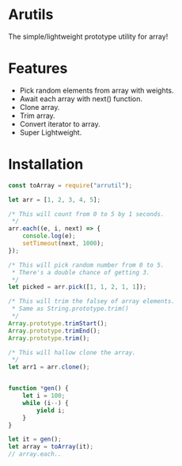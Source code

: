 # Arutils
The simple/lightweight prototype utility for array!

# Features
- Pick random elements from array with weights.
- Await each array with next() function.
- Clone array.
- Trim array.
- Convert iterator to array.
- Super Lightweight.

# Installation
```js
const toArray = require("arrutil");

let arr = [1, 2, 3, 4, 5];

/* This will count from 0 to 5 by 1 seconds.
 */
arr.each((e, i, next) => {
    console.log(e);
    setTimeout(next, 1000);
});

/* This will pick random number from 0 to 5.
 * There's a double chance of getting 3.
 */
let picked = arr.pick([1, 1, 2, 1, 1]);

/* This will trim the falsey of array elements.
 * Same as String.prototype.trim()
 */
Array.prototype.trimStart();
Array.prototype.trimEnd();
Array.prototype.trim();

/* This will hallow clone the array.
 */
let arr1 = arr.clone();


function *gen() {
    let i = 100;
    while (i--) {
        yield i;
    }
}

let it = gen();
let array = toArray(it);
// array.each..
```

